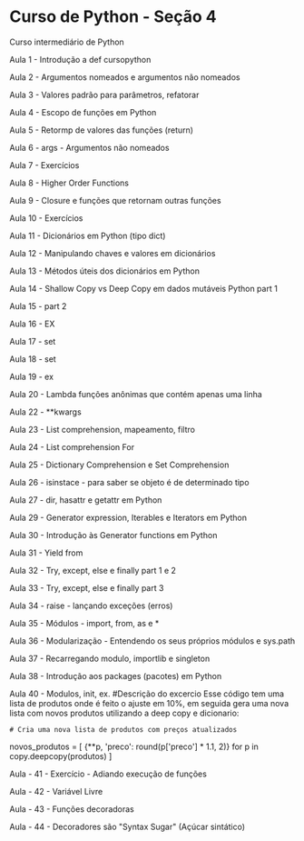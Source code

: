 
# Curso de Python - Seção 4


Curso intermediário de Python

Aula 1 - Introdução a def cursopython

Aula 2 - Argumentos nomeados e argumentos não nomeados

Aula 3 - Valores padrão para parâmetros, refatorar

Aula 4 - Escopo de funções em Python

Aula 5 - Retormp de valores das funções (return)

Aula 6 - args -  Argumentos não nomeados

Aula 7 - Exercícios

Aula 8 - Higher Order Functions

Aula 9 - Closure e funções que retornam outras funções

Aula 10 - Exercícios  

Aula 11 - Dicionários em Python (tipo dict)

Aula 12 - Manipulando chaves e valores em dicionários

Aula 13 -  Métodos úteis dos dicionários em Python

Aula 14 - Shallow Copy vs Deep Copy em dados mutáveis Python part 1

Aula 15 - part 2

Aula 16 - EX

Aula 17 - set

Aula 18 - set

Aula 19 - ex

Aula 20 - Lambda funções anônimas que contém apenas uma linha

Aula 22 - **kwargs

Aula 23 - List comprehension, mapeamento, filtro

Aula 24 - List comprehension For

Aula 25 - Dictionary Comprehension e Set Comprehension

Aula 26 - isinstace - para saber se objeto é de determinado tipo

Aula 27 - dir, hasattr e getattr em Python

Aula 29 - Generator expression, Iterables e Iterators em Python

Aula 30 - Introdução às Generator functions em Python

Aula 31 - Yield from

Aula 32 - Try, except, else e finally part 1 e 2

Aula 33 - Try, except, else e finally part 3

Aula 34 - raise - lançando exceções (erros)

Aula 35 - Módulos - import, from, as e *

Aula 36 - Modularização - Entendendo os seus próprios módulos e sys.path

Aula 37 - Recarregando modulo, importlib e singleton

Aula 38 -  Introdução aos packages (pacotes) em Python

Aula 40 - Modulos, init, ex.
#Descrição do excercio 
    Esse código tem uma lista de produtos onde é feito o ajuste em 10%,  em seguida gera uma nova lista com novos produtos utilizando a deep copy e dicionario:

    # Cria uma nova lista de produtos com preços atualizados
novos_produtos = [
    {**p, 'preco': round(p['preco'] * 1.1, 2)} 
    for p in copy.deepcopy(produtos)
]

Aula - 41 - Exercício - Adiando execução de funções

Aula - 42 -  Variável Livre

Aula - 43 - Funções decoradoras 

Aula - 44 - Decoradores são "Syntax Sugar" (Açúcar sintático)